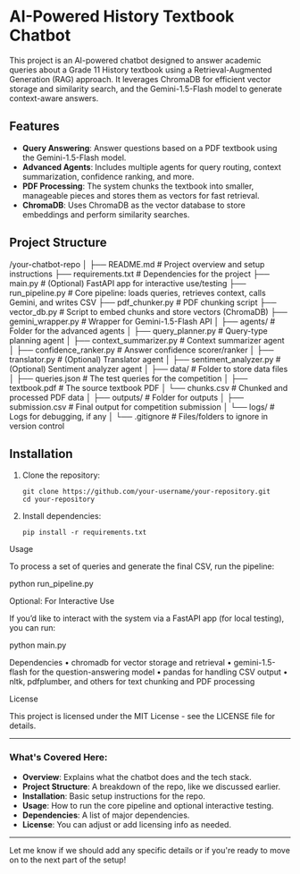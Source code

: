 # AI-Powered History Textbook Chatbot

This project is an AI-powered chatbot designed to answer academic queries about a Grade 11 History textbook using a Retrieval-Augmented Generation (RAG) approach. It leverages ChromaDB for efficient vector storage and similarity search, and the Gemini-1.5-Flash model to generate context-aware answers.

## Features

- **Query Answering**: Answer questions based on a PDF textbook using the Gemini-1.5-Flash model.
- **Advanced Agents**: Includes multiple agents for query routing, context summarization, confidence ranking, and more.
- **PDF Processing**: The system chunks the textbook into smaller, manageable pieces and stores them as vectors for fast retrieval.
- **ChromaDB**: Uses ChromaDB as the vector database to store embeddings and perform similarity searches.

## Project Structure

/your-chatbot-repo
│
├── README.md                   # Project overview and setup instructions
├── requirements.txt            # Dependencies for the project
├── main.py                     # (Optional) FastAPI app for interactive use/testing
├── run_pipeline.py             # Core pipeline: loads queries, retrieves context, calls Gemini, and writes CSV
├── pdf_chunker.py              # PDF chunking script
├── vector_db.py                # Script to embed chunks and store vectors (ChromaDB)
├── gemini_wrapper.py           # Wrapper for Gemini-1.5-Flash API
│
├── agents/                     # Folder for the advanced agents
│   ├── query_planner.py        # Query-type planning agent
│   ├── context_summarizer.py   # Context summarizer agent
│   ├── confidence_ranker.py    # Answer confidence scorer/ranker
│   ├── translator.py           # (Optional) Translator agent
│   ├── sentiment_analyzer.py   # (Optional) Sentiment analyzer agent
│
├── data/                       # Folder to store data files
│   ├── queries.json            # The test queries for the competition
│   ├── textbook.pdf            # The source textbook PDF
│   └── chunks.csv              # Chunked and processed PDF data
│
├── outputs/                    # Folder for outputs
│   ├── submission.csv          # Final output for competition submission
│   └── logs/                   # Logs for debugging, if any
│
└── .gitignore                  # Files/folders to ignore in version control

## Installation

1. Clone the repository:
   ```
   git clone https://github.com/your-username/your-repository.git
   cd your-repository
   ```

2.	Install dependencies:

	```
	pip install -r requirements.txt
	```


Usage

To process a set of queries and generate the final CSV, run the pipeline:

python run_pipeline.py

Optional: For Interactive Use

If you’d like to interact with the system via a FastAPI app (for local testing), you can run:

python main.py

Dependencies
	•	chromadb for vector storage and retrieval
	•	gemini-1.5-flash for the question-answering model
	•	pandas for handling CSV output
	•	nltk, pdfplumber, and others for text chunking and PDF processing

License

This project is licensed under the MIT License - see the LICENSE file for details.

---

### What's Covered Here:
- **Overview**: Explains what the chatbot does and the tech stack.
- **Project Structure**: A breakdown of the repo, like we discussed earlier.
- **Installation**: Basic setup instructions for the repo.
- **Usage**: How to run the core pipeline and optional interactive testing.
- **Dependencies**: A list of major dependencies.
- **License**: You can adjust or add licensing info as needed.

---

Let me know if we should add any specific details or if you're ready to move on to the next part of the setup!